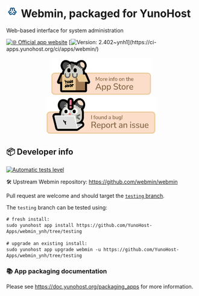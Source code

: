 <!--
N.B.: This README was automatically generated by <https://github.com/YunoHost/apps_tools/blob/main/readme_generator>
It shall NOT be edited by hand.
-->

<h1>
  <img src="https://raw.githubusercontent.com/YunoHost/apps/main/logos/webmin.png" width="32px" alt="Logo of Webmin">
  Webmin, packaged for YunoHost
</h1>

Web-based interface for system administration

[![🌐 Official app website](https://img.shields.io/badge/Official_app_website-darkgreen?style=for-the-badge)](http://www.webmin.com)
[![Version: 2.402~ynh1](https://img.shields.io/badge/Version-2.402~ynh1-rgba(0,150,0,1)?style=for-the-badge)](https://ci-apps.yunohost.org/ci/apps/webmin/)

<div align="center">
<a href="https://apps.yunohost.org/app/webmin"><img height="100px" src="https://github.com/YunoHost/yunohost-artwork/raw/refs/heads/main/badges/neopossum-badges/badge_more_info_on_the_appstore.svg"/></a>
<a href="https://github.com/YunoHost-Apps/webmin_ynh/issues"><img height="100px" src="https://github.com/YunoHost/yunohost-artwork/raw/refs/heads/main/badges/neopossum-badges/badge_report_an_issue.svg"/></a>
</div>

## 📦 Developer info

[![Automatic tests level](https://apps.yunohost.org/badge/cilevel/webmin)](https://ci-apps.yunohost.org/ci/apps/webmin/)

🛠️ Upstream Webmin repository: <https://github.com/webmin/webmin>

Pull request are welcome and should target the [`testing` branch](https://github.com/YunoHost-Apps/webmin_ynh/tree/testing).

The `testing` branch can be tested using:
```
# fresh install:
sudo yunohost app install https://github.com/YunoHost-Apps/webmin_ynh/tree/testing

# upgrade an existing install:
sudo yunohost app upgrade webmin -u https://github.com/YunoHost-Apps/webmin_ynh/tree/testing
```

### 📚 App packaging documentation

Please see <https://doc.yunohost.org/packaging_apps> for more information.